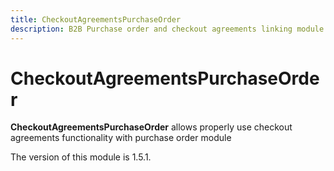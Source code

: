 ```yaml
---
title: CheckoutAgreementsPurchaseOrder
description: B2B Purchase order and checkout agreements linking module
---
```


# CheckoutAgreementsPurchaseOrder

**CheckoutAgreementsPurchaseOrder** allows properly use checkout agreements functionality with purchase order module

<InlineAlert slots="text" />
The version of this module is 1.5.1.
